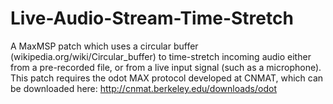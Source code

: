 Live-Audio-Stream-Time-Stretch
==============================

A MaxMSP patch which uses a circular buffer (wikipedia.org/wiki/Circular_buffer) to time-stretch incoming audio either from a pre-recorded file, or from a live input signal (such as a microphone).
This patch requires the odot MAX protocol developed at CNMAT, which can be downloaded here: http://cnmat.berkeley.edu/downloads/odot

